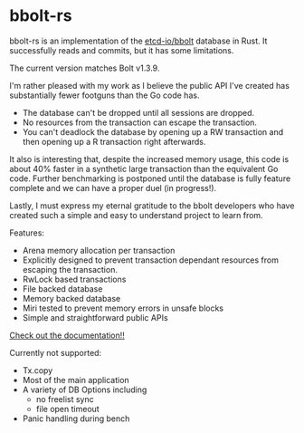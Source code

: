 bbolt-rs
=====

bbolt-rs is an implementation of the [etcd-io/bbolt](https://github.com/etcd-io/bbolt) database in Rust.
It successfully reads and commits, but it has some limitations. 

The current version matches Bolt v1.3.9.

I'm rather pleased with my work as I believe the public API I've created has substantially fewer footguns than the Go code has.
* The database can't be dropped until all sessions are dropped.
* No resources from the transaction can escape the transaction.
* You can't deadlock the database by opening up a RW transaction and then opening up a R transaction right afterwards.

It also is interesting that, despite the increased memory usage, this code is about 40% faster in a synthetic large transaction than the equivalent Go code.
Further benchmarking is postponed until the database is fully feature complete and we can have a proper duel (in progress!).

Lastly, I must express my eternal gratitude to the bbolt developers who have created such a simple and easy to understand project to learn from.

Features:
* Arena memory allocation per transaction
* Explicitly designed to prevent transaction dependant resources from escaping the transaction.
* RwLock based transactions
* File backed database
* Memory backed database
* Miri tested to prevent memory errors in unsafe blocks
* Simple and straightforward public APIs

[Check out the documentation!!](https://docs.rs/crate/bbolt-rs/latest)

Currently not supported:
* Tx.copy
* Most of the main application
* A variety of DB Options including 
  * no freelist sync
  * file open timeout
* Panic handling during bench
